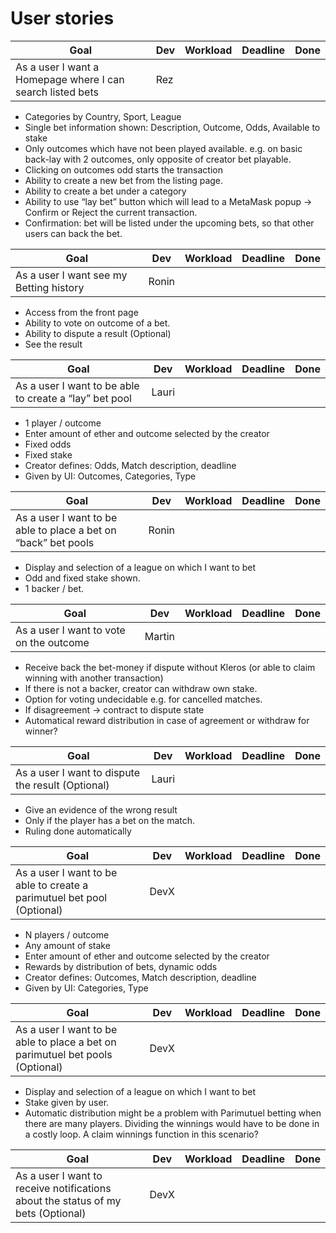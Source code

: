 # User stories

|Goal|Dev|Workload|Deadline|Done|
|----|---|--------|--------|----|
|As a user I want a Homepage where I can search listed bets|Rez||||
- Categories by Country, Sport, League
- Single bet information shown: Description, Outcome, Odds, Available to stake
- Only outcomes which have not been played available. e.g. on basic back-lay with 2 outcomes, only opposite of creator bet playable.
- Clicking on outcomes odd starts the transaction
- Ability to create a new bet from the listing page.
- Ability to create a bet under a category 
- Ability to use “lay bet” button which will lead to a MetaMask popup → Confirm or Reject the current transaction. 
- Confirmation: bet will be listed under the upcoming bets, so that other users can back the bet.

|Goal|Dev|Workload|Deadline|Done|
|----|---|--------|--------|----|
|As a user I want see my Betting history|Ronin||||
- Access from the front page
- Ability to vote on outcome of a bet.
- Ability to dispute a result (Optional)
- See the result

|Goal|Dev|Workload|Deadline|Done|
|----|---|--------|--------|----|
|As a user I want to be able to create a “lay” bet pool|Lauri||||
- 1 player / outcome
- Enter amount of ether and outcome selected by the creator
- Fixed odds
- Fixed stake
- Creator defines: Odds, Match description, deadline
- Given by UI: Outcomes, Categories, Type

|Goal|Dev|Workload|Deadline|Done|
|----|---|--------|--------|----|
|As a user I want to be able to place a bet on “back” bet pools|Ronin||||
- Display and selection of  a league on which I want to bet
- Odd and fixed stake shown.
- 1 backer / bet.

|Goal|Dev|Workload|Deadline|Done|
|----|---|--------|--------|----|
|As a user I want to vote on the outcome|Martin||||
- Receive back the bet-money if dispute without Kleros (or able to claim winning with another transaction)
- If there is not a backer, creator can withdraw own stake.
- Option for voting undecidable e.g. for cancelled matches.
- If disagreement -> contract to dispute state
- Automatical reward distribution in case of agreement or withdraw for winner?


|Goal|Dev|Workload|Deadline|Done|
|----|---|--------|--------|----|
|As a user I want to dispute the result (Optional)|Lauri||||
- Give an evidence of the wrong result
- Only if the player has a bet on the match.
- Ruling done automatically

|Goal|Dev|Workload|Deadline|Done|
|----|---|--------|--------|----|
|As a user I want to be able to create a parimutuel bet pool (Optional)|DevX||||
- N players / outcome
- Any amount of stake
- Enter amount of ether and outcome selected by the creator
- Rewards by distribution of bets, dynamic odds
- Creator defines: Outcomes, Match description, deadline
- Given by UI: Categories, Type

|Goal|Dev|Workload|Deadline|Done|
|----|---|--------|--------|----|
|As a user I want to be able to place a bet on parimutuel bet pools (Optional)|DevX||||
- Display and selection of  a league on which I want to bet
- Stake given by user.
- Automatic distribution might be a problem with Parimutuel betting when there are many players. Dividing the winnings would have to be done in a costly loop. A claim winnings function in this scenario?

|Goal|Dev|Workload|Deadline|Done|
|----|---|--------|--------|----|
|As a user I want to receive notifications about the status of my bets (Optional)|DevX||||
